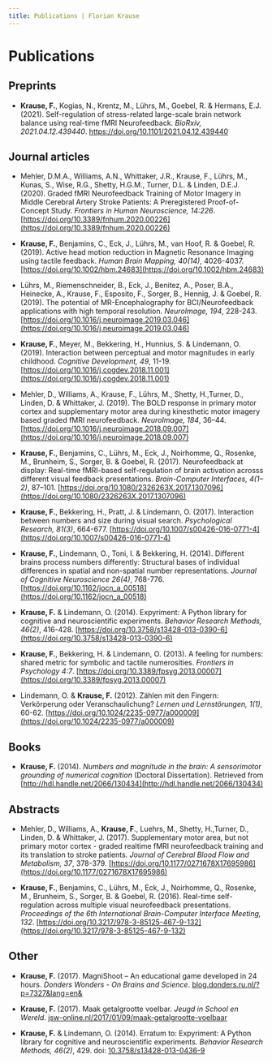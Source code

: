 ```yaml
---
title: Publications | Florian Krause
---
```


# Publications

## Preprints

* **Krause, F.**, Kogias, N., Krentz, M., Lührs, M., Goebel, R. & Hermans, E.J.
  (2021). Self-regulation of stress-related large-scale brain network balance
  using real-time fMRI Neurofeedback. _BioRxiv, 2021.04.12.439440_.
  https://doi.org/10.1101/2021.04.12.439440

## Journal articles

* Mehler, D.M.A., Williams, A.N., Whittaker, J.R., Krause, F., Lührs, M.,
Kunas, S., Wise, R.G., Shetty, H.G.M., Turner, D.L. & Linden, D.E.J. (2020).
Graded fMRI Neurofeedback Training of Motor Imagery in Middle Cerebral Artery
Stroke Patients: A Preregistered Proof-of-Concept Study. _Frontiers in Human
Neuroscience, 14:226_.
[https://doi.org/10.3389/fnhum.2020.00226](https://doi.org/10.3389/fnhum.2020.00226)

* **Krause, F.**, Benjamins, C., Eck, J., Lührs, M., van Hoof, R. & Goebel, R.
(2019). Active head motion reduction in Magnetic Resonance Imaging using
tactile feedback. _Human Brain Mapping, 40(14)_, 4026-4037.
[https://doi.org/10.1002/hbm.24683](https://doi.org/10.1002/hbm.24683)

* Lührs, M., Riemenschneider, B., Eck, J., Benitez, A., Poser, B.A., Heinecke,
A., Krause, F., Esposito, F., Sorger, B., Hennig, J. & Goebel, R. (2019).
The potential of MR-Encephalography for BCI/Neurofeedback applications with
high temporal resolution. _NeuroImage, 194_, 228-243.
[https://doi.org/10.1016/j.neuroimage.2019.03.046](https://doi.org/10.1016/j.neuroimage.2019.03.046)

* **Krause, F.**, Meyer, M., Bekkering, H., Hunnius, S. & Lindemann, O. (2019).
Interaction between perceptual and motor magnitudes in early childhood.
_Cognitive Development, 49_, 11-19.
[https://doi.org/10.1016/j.cogdev.2018.11.001](https://doi.org/10.1016/j.cogdev.2018.11.001)

* Mehler, D., Williams, A., Krause, F., Lührs, M., Shetty, H.,Turner, D.,
Linden, D. & Whittaker, J. (2019). The BOLD response in primary motor cortex
and supplementary motor area during kinesthetic motor imagery based graded
fMRI neurofeedback. _NeuroImage, 184_, 36–44.
[https://doi.org/10.1016/j.neuroimage.2018.09.007](https://doi.org/10.1016/j.neuroimage.2018.09.007)

* **Krause, F.**, Benjamins, C., Lührs, M., Eck, J., Noirhomme, Q., Rosenke,
M., Brunheim, S., Sorger, B. & Goebel, R. (2017). Neurofeedback at display:
Real-time fMRI-based self-regulation of brain activation acrosss different
visual feedback presentations. _Brain-Computer Interfaces, 4(1–2)_, 87–101.
[https://doi.org/10.1080/2326263X.2017.1307096](https://doi.org/10.1080/2326263X.2017.1307096)

* **Krause, F.**, Bekkering, H., Pratt, J. & Lindemann, O. (2017). Interaction
between numbers and size during visual search. _Psychological Research,
81(3)_, 664-677.
[https://doi.org/10.1007/s00426-016-0771-4](https://doi.org/10.1007/s00426-016-0771-4)

* **Krause, F.**, Lindemann, O., Toni, I. & Bekkering, H. (2014). Different
brains process numbers differently: Structural bases of individual
differences in spatial and non-spatial number representations. _Journal of
Cognitive Neuroscience 26(4)_, 768-776.
[https://doi.org/10.1162/jocn_a_00518](https://doi.org/10.1162/jocn_a_00518)

* **Krause, F.** & Lindemann, O. (2014). Expyriment: A Python library for
cognitive and neuroscientific experiments. _Behavior Research Methods,
46(2)_, 416-428.
[https://doi.org/10.3758/s13428-013-0390-6](https://doi.org/10.3758/s13428-013-0390-6)

* **Krause, F.**, Bekkering, H. & Lindemann, O. (2013). A feeling for numbers:
shared metric for symbolic and tactile numerosities. _Frontiers in Psychology
4:7_.
[https://doi.org/10.3389/fpsyg.2013.00007](https://doi.org/10.3389/fpsyg.2013.00007)

* Lindemann, O. & **Krause, F.** (2012). Zählen mit den Fingern: Verkörperung
oder Veranschaulichung? _Lernen und Lernstörungen, 1(1)_, 60-62.
[https://doi.org/10.1024/2235-0977/a000009](https://doi.org/10.1024/2235-0977/a000009)

## Books

* **Krause, F.** (2014). _Numbers and magnitude in the brain: A sensorimotor
grounding of numerical cognition_ (Doctoral Dissertation). Retrieved from
[http://hdl.handle.net/2066/130434](http://hdl.handle.net/2066/130434)

## Abstracts

* Mehler, D., Williams, A., **Krause, F**., Luehrs, M., Shetty, H.,Turner, D.,
Linden, D. & Whittaker, J. (2017). Supplementary motor area, but not primary
motor cortex - graded realtime fMRI neurofeedback training and its
translation to stroke patients. _Journal of Cerebral Blood Flow and
Metabolism, 37_, 378-379.
[https://doi.org/10.1177/0271678X17695986](https://doi.org/10.1177/0271678X17695986)

* **Krause, F.**, Benjamins, C., Lührs, M., Eck, J., Noirhomme, Q., Rosenke,
M., Brunheim, S., Sorger, B. & Goebel, R. (2016). Real-time self-regulation
across multiple visual neurofeedback presentations. _Proceedings of the 6th
International Brain-Computer Interface Meeting, 132_.
[https://doi.org/10.3217/978-3-85125-467-9-132](https://doi.org/10.3217/978-3-85125-467-9-132)

## Other

* **Krause, F.** (2017). MagniShoot – An educational game developed in 24
hours. _Donders Wonders - On Brains and Science_.
[blog.donders.ru.nl/?p=7327&lang=en&](http://blog.donders.ru.nl/?p=7327&lang=en&)

* **Krause, F.** (2017). Maak getalgrootte voelbar. _Jeugd in School en Wereld_.
[jsw-online.nl/2017/01/09/maak-getalgrootte-voelbaar](http://jsw-online.nl/2017/01/09/maak-getalgrootte-voelbaar/)

* **Krause, F.** & Lindemann, O. (2014). Erratum to: Expyriment: A Python
library for cognitive and neuroscientific experiments. _Behavior Research
Methods, 46(2)_, 429.
doi: [10.3758/s13428-013-0436-9](https://doi.org/10.3758/s13428-013-0436-9)

